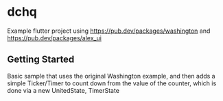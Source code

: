 # dchq

Example flutter project using https://pub.dev/packages/washington
and https://pub.dev/packages/alex_ui

## Getting Started

Basic sample that uses the original Washington example, and then adds a simple Ticker/Timer to count
down from the value of the counter, which is done via a new UnitedState, TimerState
